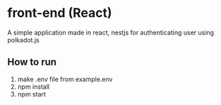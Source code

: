 # front-end (React)
A simple application made in react, nestjs for authenticating user using polkadot.js

## How to run
1. make .env file from example.env
2. npm install
3. npm start
